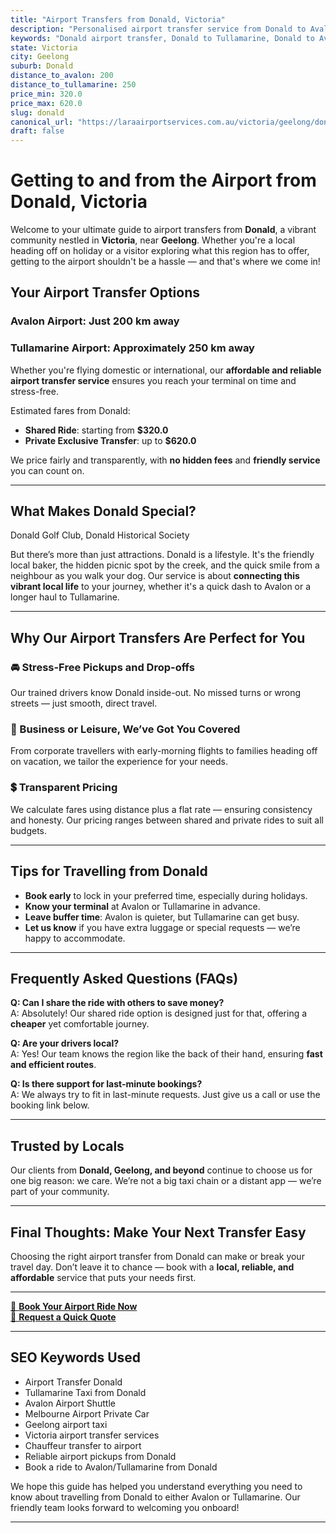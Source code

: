 ```yaml
---
title: "Airport Transfers from Donald, Victoria"
description: "Personalised airport transfer service from Donald to Avalon and Tullamarine airports. Enjoy a smooth, affordable ride with us!"
keywords: "Donald airport transfer, Donald to Tullamarine, Donald to Avalon, airport taxi Donald, private airport transfer Donald, shared ride Donald, Donald transfers, airport shuttle Donald, book Donald airport taxi, affordable Donald airport transfer, Donald airport transfer service, airport transfer Geelong, airport transfer Melbourne, Melbourne airport taxi, airport transfers Victoria, Tullamarine airport shuttle, Avalon airport transfers, Melbourne private transfer, airport transport services Melbourne"
state: Victoria
city: Geelong
suburb: Donald
distance_to_avalon: 200
distance_to_tullamarine: 250
price_min: 320.0
price_max: 620.0
slug: donald
canonical_url: "https://laraairportservices.com.au/victoria/geelong/donald/"
draft: false
---
```


# Getting to and from the Airport from Donald, Victoria

Welcome to your ultimate guide to airport transfers from **Donald**, a vibrant community nestled in **Victoria**, near **Geelong**. Whether you're a local heading off on holiday or a visitor exploring what this region has to offer, getting to the airport shouldn't be a hassle — and that's where we come in!

## Your Airport Transfer Options

### Avalon Airport: Just 200 km away  
### Tullamarine Airport: Approximately 250 km away

Whether you're flying domestic or international, our **affordable and reliable airport transfer service** ensures you reach your terminal on time and stress-free.

Estimated fares from Donald:
- **Shared Ride**: starting from **$320.0**
- **Private Exclusive Transfer**: up to **$620.0**

We price fairly and transparently, with **no hidden fees** and **friendly service** you can count on.

---

## What Makes Donald Special?

Donald Golf Club, Donald Historical Society

But there’s more than just attractions. Donald is a lifestyle. It's the friendly local baker, the hidden picnic spot by the creek, and the quick smile from a neighbour as you walk your dog. Our service is about **connecting this vibrant local life** to your journey, whether it's a quick dash to Avalon or a longer haul to Tullamarine.

---

## Why Our Airport Transfers Are Perfect for You

### 🚘 Stress-Free Pickups and Drop-offs
Our trained drivers know Donald inside-out. No missed turns or wrong streets — just smooth, direct travel.

### 💼 Business or Leisure, We’ve Got You Covered
From corporate travellers with early-morning flights to families heading off on vacation, we tailor the experience for your needs.

### 💲 Transparent Pricing
We calculate fares using distance plus a flat rate — ensuring consistency and honesty. Our pricing ranges between shared and private rides to suit all budgets.

---

## Tips for Travelling from Donald

- **Book early** to lock in your preferred time, especially during holidays.
- **Know your terminal** at Avalon or Tullamarine in advance.
- **Leave buffer time**: Avalon is quieter, but Tullamarine can get busy.
- **Let us know** if you have extra luggage or special requests — we’re happy to accommodate.

---

## Frequently Asked Questions (FAQs)

**Q: Can I share the ride with others to save money?**  
A: Absolutely! Our shared ride option is designed just for that, offering a **cheaper** yet comfortable journey.

**Q: Are your drivers local?**  
A: Yes! Our team knows the region like the back of their hand, ensuring **fast and efficient routes**.

**Q: Is there support for last-minute bookings?**  
A: We always try to fit in last-minute requests. Just give us a call or use the booking link below.

---

## Trusted by Locals

Our clients from **Donald, Geelong, and beyond** continue to choose us for one big reason: we care. We’re not a big taxi chain or a distant app — we’re part of your community.

---

## Final Thoughts: Make Your Next Transfer Easy

Choosing the right airport transfer from Donald can make or break your travel day. Don’t leave it to chance — book with a **local, reliable, and affordable** service that puts your needs first.

---

[📅 **Book Your Airport Ride Now**](https://laraairportservices.square.site/s/appointments)  
[📧 **Request a Quick Quote**](https://laraairportservices.square.site/contact-us)

---

## SEO Keywords Used
- Airport Transfer Donald
- Tullamarine Taxi from Donald
- Avalon Airport Shuttle
- Melbourne Airport Private Car
- Geelong airport taxi
- Victoria airport transfer services
- Chauffeur transfer to airport
- Reliable airport pickups from Donald
- Book a ride to Avalon/Tullamarine from Donald

We hope this guide has helped you understand everything you need to know about travelling from Donald to either Avalon or Tullamarine. Our friendly team looks forward to welcoming you onboard!

---

